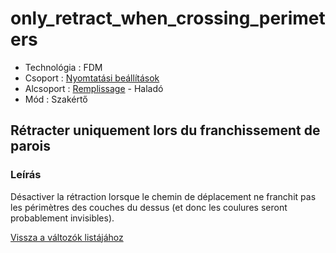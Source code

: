 # only\_retract\_when\_crossing\_perimeters

* Technológia : FDM
* Csoport : [Nyomtatási beállítások](../../../konfig/print_settings)
* Alcsoport : [Remplissage](../../beallitasok/print_settings.md#remplissage) - Haladó
* Mód : Szakértő

## Rétracter uniquement lors du franchissement de parois

### Leírás

Désactiver la rétraction lorsque le chemin de déplacement ne franchit pas les périmètres des couches du dessus \(et donc les coulures seront probablement invisibles\).

[Vissza a változók listájához](../../variable_list)

